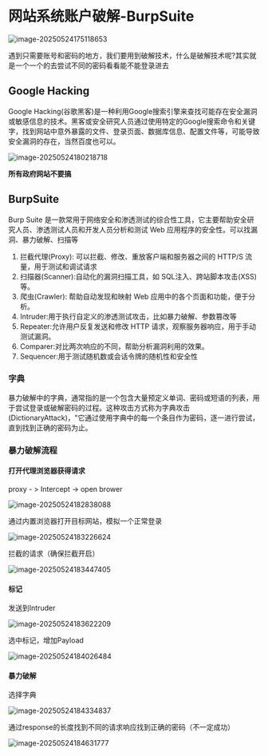 # 网站系统账户破解-BurpSuite


<!--more-->

![image-20250524175118653](images/image-20250524175118653.png)

遇到只需要账号和密码的地方，我们要用到破解技术，什么是破解技术呢?其实就是一个一个的去尝试不同的密码看看能不能登录进去

## Google Hacking

Google Hacking(谷歌黑客)是一种利用Google搜索引擎来查找可能存在安全漏洞或敏感信息的技术。黑客或安全研究人员通过使用特定的Google搜索命令和关键字，找到网站中意外暴露的文件、登录页面、数据库信息、配置文件等，可能导致安全漏洞的存在，当然百度也可以。

![image-20250524180218718](images/image-20250524180218718.png)

**所有政府网站不要搞**

## BurpSuite

Burp Suite 是一款常用于网络安全和渗透测试的综合性工具，它主要帮助安全研究人员、渗透测试人员和开发人员分析和测试 Web 应用程序的安全性。可以找漏洞、暴力破解、扫描等

1. 拦截代理(Proxy): 可以拦截、修改、重放客户端和服务器之间的 HTTP/S 流量，用于测试和调试请求
2. 扫描器(Scanner):自动化的漏洞扫描工具，如 SQL注入、跨站脚本攻击(XSS)等。
3. 爬虫(Crawler): 帮助自动发现和映射 Web 应用中的各个页面和功能，便于分析。
4. Intruder:用于执行自定义的渗透测试攻击，比如暴力破解、参数篡改等
5. Repeater:允许用户反复发送和修改 HTTP 请求，观察服务器响应，用于手动测试漏洞。
6. Comparer:对比两次响应的不同，帮助分析漏洞利用的效果。
7. Sequencer:用于测试随机数或会话令牌的随机性和安全性

### 字典

暴力破解中的字典，通常指的是一个包含大量预定义单词、密码或短语的列表，用于尝试登录或破解密码的过程。这种攻击方式称为字典攻击(DictionaryAttack)，"它通过使用字典中的每一个条目作为密码，逐一进行尝试，直到找到正确的密码为止。

### 暴力破解流程

#### 打开代理浏览器获得请求

proxy - > Intercept -> open brower

![image-20250524182838088](images/image-20250524182838088.png)

通过内置浏览器打开目标网站，模拟一个正常登录

![image-20250524183226624](images/image-20250524183226624.png)

拦截的请求（确保拦截开启）

![image-20250524183447405](images/image-20250524183447405.png)

#### 标记

发送到Intruder

![image-20250524183622209](images/image-20250524183622209.png)

选中标记，增加Payload

![image-20250524184026484](images/image-20250524184026484.png)

#### 暴力破解

选择字典

![image-20250524184334837](images/image-20250524184334837-17480834162901.png)

通过response的长度找到不同的请求响应找到正确的密码（不一定成功）

![image-20250524184631777](images/image-20250524184631777.png)
